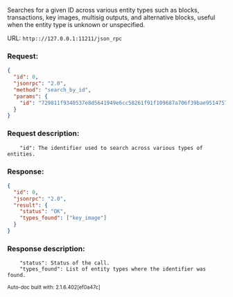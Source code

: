 Searches for a given ID across various entity types such as blocks, transactions, key images, multisig outputs, and alternative blocks, useful when the entity type is unknown or unspecified.

URL: ```http:://127.0.0.1:11211/json_rpc```
### Request: 
```json
{
  "id": 0,
  "jsonrpc": "2.0",
  "method": "search_by_id",
  "params": {
    "id": "729811f9340537e8d5641949e6cc58261f91f109687a706f39bae9514757e819"
  }
}
```
### Request description: 
```
    "id": The identifier used to search across various types of entities.

```
### Response: 
```json
{
  "id": 0,
  "jsonrpc": "2.0",
  "result": {
    "status": "OK",
    "types_found": ["key_image"]
  }
}
```
### Response description: 
```
    "status": Status of the call.
    "types_found": List of entity types where the identifier was found.

```
<sub>Auto-doc built with: 2.1.6.402[ef0a47c]</sub>